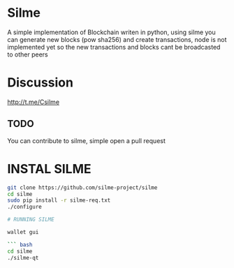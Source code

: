 # Silme

A simple implementation of Blockchain writen in python, using silme you can generate new blocks (pow sha256) and create transactions, node is not implemented yet so the new transactions and blocks cant be broadcasted to other peers

# Discussion 

http://t.me/Csilme

## TODO

You can contribute to silme, simple open a pull request 


# INSTAL SILME
``` bash
git clone https://github.com/silme-project/silme
cd silme
sudo pip install -r silme-req.txt
./configure

# RUNNING SILME

wallet gui

``` bash
cd silme 
./silme-qt